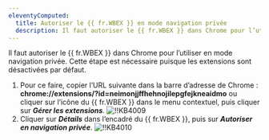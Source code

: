 ```yaml
---
eleventyComputed:
  title: Autoriser le {{ fr.WBEX }} en mode navigation privée
  description: Il faut autoriser le {{ fr.WBEX }} dans Chrome pour l’utiliser en mode navigation privée. Cette étape est nécessaire puisque les extensions sont désactivées par défaut.
---
```

Il faut autoriser le {{ fr.WBEX }} dans Chrome pour l’utiliser en mode navigation privée. Cette étape est nécessaire puisque les extensions sont désactivées par défaut.

1. Pour ce faire, copier l’URL suivante dans la barre d’adresse de Chrome : **chrome://extensions/?id=neimonjjffhehnojilepgfejkneaidmo** ou cliquer sur l’icône du {{ fr.WBEX }} dans le menu contextuel, puis cliquer sur ***Gérer les extensions***.
![!!KB4009](https://cdnweb.devolutions.net/docs/fr/kb/KB4009.png)
1. Cliquer sur ***Détails*** dans l’encadré du {{ fr.WBEX }}, puis sur ***Autoriser en navigation privée***.
![!!KB4010](https://cdnweb.devolutions.net/docs/fr/kb/KB4010.png)

